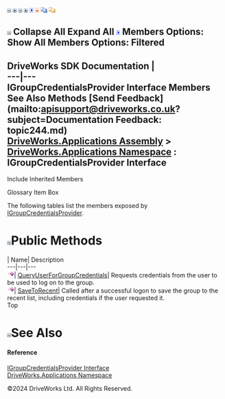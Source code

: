 ![](dotnetimages/collapse.gif) ![](dotnetimages/expand.gif) ![](dotnetimages/collapse.gif) ![](dotnetimages/expand.gif) ![](dotnetimages/drpdown.gif) ![](dotnetimages/drpdown_orange.gif) ![](dotnetimages/copycode.gif) ![](dotnetimages/copycodeHighlight.gif)

![](dotnetimages/collapse.gif) Collapse All Expand All ![](dotnetimages/drpdown.gif) Members Options: Show All  Members Options: Filtered   
---  
DriveWorks SDK Documentation  |   
---|---  
IGroupCredentialsProvider Interface Members   
See Also Methods [Send Feedback](mailto:apisupport@driveworks.co.uk?subject=Documentation Feedback: topic244.md)  
[DriveWorks.Applications Assembly](topic13.md) > [DriveWorks.Applications Namespace](topic16.md) : IGroupCredentialsProvider Interface  
---  
  
Include Inherited Members    


Glossary Item Box

The following tables list the members exposed by [IGroupCredentialsProvider](topic244.md).

# ![](dotnetimages/collapse.gif)Public Methods

| Name| Description  
---|---|---  
![ Method](dotnetimages/Method.gif)| [QueryUserForGroupCredentials](topic249.md)| Requests credentials from the user to be used to log on to the group.   
![ Method](dotnetimages/Method.gif)| [SaveToRecent](topic250.md)| Called after a successful logon to save the group to the recent list, including credentials if the user requested it.   
Top

# ![](dotnetimages/collapse.gif)See Also

#### Reference

[IGroupCredentialsProvider Interface](topic244.md)   
[DriveWorks.Applications Namespace](topic16.md)

©2024 DriveWorks Ltd. All Rights Reserved.
